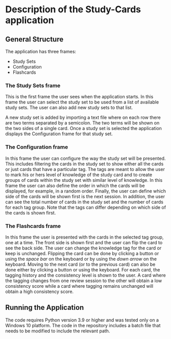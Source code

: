 # Description of the Study-Cards application

## General Structure
The application has three frames: 
* Study Sets 
* Configuration 
* Flashcards

### The Study Sets frame
This is the first frame the user sees when the application starts. In this frame the user can select the study set to be used from a list of available study sets. The user can also add new study sets to that list.

A new study set is added by importing a text file where on each row there are two terms separated by a semicolon. The two terms will be shown on the two sides of a single card. Once a study set is selected the application displays the Configuration frame for that study set.

### The Configuration frame
In this frame the user can configure the way the study set will be presented. This includes filtering the cards in the study set to show either all the cards or just cards that have a particular tag. The tags are meant to allow the user to mark his or hers level of knowledge of the study card and to create groups of cards within the study set with similar level of knowledge. In this frame the user can also define the order in which the cards will be displayed, for example, in a random order. Finally, the user can define which side of the cards will be shown first is the next session. In addition, the user can see the total number of cards in the study set and the number of cards for each tag group. Note that the tags can differ depending on which side of the cards is shown first. 

### The Flashcards frame
In this frame the user is presented with the cards in the selected tag group, one at a time. The front side is shown first and the user can flip the card to see the back side. The user can change the knowledge tag for the card or keep is unchanged. Flipping the card can be done by clicking a button or using the *space bar* on the keyboard or by using the *down arrow* on the keyboard. Moving to the next card (or to the previous card) can also be done either by clicking a button or using the keyboard. For each card, the tagging history and the consistency level is shown to the user. A card where the tagging changes from one review session to the other will obtain a low consistency score while a card where tagging remains unchanged will obtain a high consistency score. 

## Running the Application
The code requires Python version 3.9 or higher and was tested only on a Windows 10 platform. The code in the repository includes a batch file that needs to be modified to include the relevant path. 
